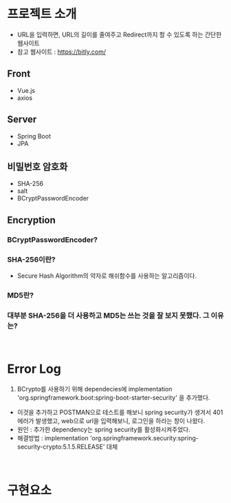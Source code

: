 # 프로젝트 소개
- URL을 입력하면, URL의 길이를 줄여주고 Redirect까지 할 수 있도록 하는 간단한 웹사이트
- 참고 웹사이트 : https://bitly.com/

## Front
- Vue.js
- axios

## Server
- Spring Boot
- JPA

## 비밀번호 암호화
- SHA-256
- salt
- BCryptPasswordEncoder


## Encryption

### BCryptPasswordEncoder?

### SHA-256이란?
- Secure Hash Algorithm의 약자로 해쉬함수를 사용하는 알고리즘이다. 

### MD5란?

### 대부분 SHA-256을 더 사용하고 MD5는 쓰는 것을 잘 보지 못했다. 그 이유는?

</br>


# Error Log
1. BCrypto를 사용하기 위해 dependecies에 implementation 'org.springframework.boot:spring-boot-starter-security' 을 추가했다.
  - 이것을 추가하고 POSTMAN으로 테스트를 해보니 spring security가 생겨서 401 에러가 발생했고, web으로 url을 입력해보니, 로그인을 하라는 창이 나왔다.
  - 원인 : 추가한 dependency는 spring security를 활성화시켜주었다.
  - 해결방법 : implementation 'org.springframework.security:spring-security-crypto:5.1.5.RELEASE' 대체


</br>

# 구현요소

